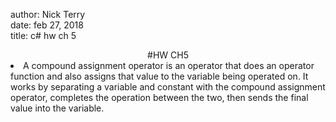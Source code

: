 author: Nick Terry  
date: feb 27, 2018  
title: c# hw ch 5  

<center>#HW CH5</center

1. A compound assignment operator is an operator that does an operator function and also assigns that value to the variable being operated on. It works by separating a variable and constant with the compound assignment operator, completes the operation between the two, then sends the final value into the variable.